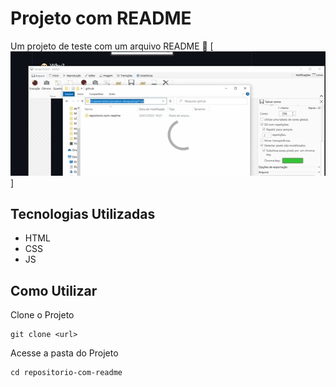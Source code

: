 # Projeto com README
Um projeto de teste com um arquivo README 📑
[<img src="./TESTE.gif" alt="gif de teste do projeto xyz">]

## Tecnologias Utilizadas
- HTML
- CSS
- JS

## Como Utilizar

Clone o Projeto
```
git clone <url>
```
Acesse a pasta do Projeto
```
cd repositorio-com-readme
```

